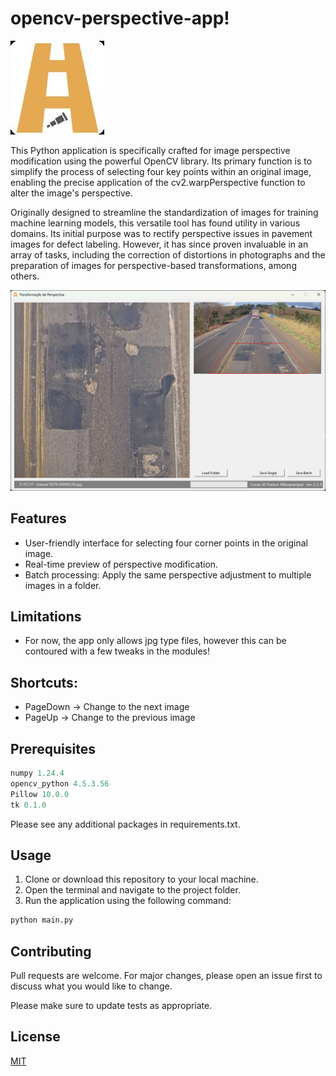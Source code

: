 # opencv-perspective-app! 

![perspective-logo](https://github.com/lucasdifranco/opencv-perspective-app/blob/main/perspective-logo.jpg)


This Python application is specifically crafted for image perspective modification using the powerful OpenCV library. Its primary function is to simplify the process of selecting four key points within an original image, enabling the precise application of the cv2.warpPerspective function to alter the image's perspective.

Originally designed to streamline the standardization of images for training machine learning models, this versatile tool has found utility in various domains. Its initial purpose was to rectify perspective issues in pavement images for defect labeling. However, it has since proven invaluable in an array of tasks, including the correction of distortions in photographs and the preparation of images for perspective-based transformations, among others.

![Interface_Example](https://github.com/lucasdifranco/opencv-perspective-app/blob/main/Interface_Example.png)

## Features

* User-friendly interface for selecting four corner points in the original image.
* Real-time preview of perspective modification.
* Batch processing: Apply the same perspective adjustment to multiple images in a folder.

## Limitations
* For now, the app only allows jpg type files, however this can be contoured with a few tweaks in the modules!
  
## Shortcuts:
* PageDown -> Change to the next image
* PageUp -> Change to the previous image
  
## Prerequisites
```python
numpy 1.24.4
opencv_python 4.5.3.56
Pillow 10.0.0
tk 0.1.0
```

Please see any additional packages in requirements.txt.

## Usage
1. Clone or download this repository to your local machine.
2. Open the terminal and navigate to the project folder.
3. Run the application using the following command:

```python
python main.py
```

## Contributing

Pull requests are welcome. For major changes, please open an issue first
to discuss what you would like to change.

Please make sure to update tests as appropriate.

## License

[MIT](https://choosealicense.com/licenses/mit/)
